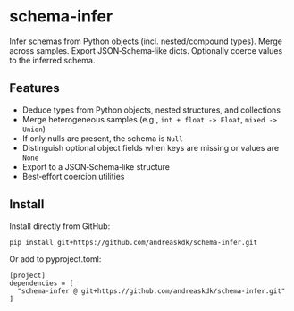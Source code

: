 # schema-infer

Infer schemas from Python objects (incl. nested/compound types). Merge across samples. Export JSON‑Schema‑like dicts. Optionally coerce values to the inferred schema.

## Features
- Deduce types from Python objects, nested structures, and collections
- Merge heterogeneous samples (e.g., `int + float -> Float`, `mixed -> Union`)
- If only nulls are present, the schema is `Null`
- Distinguish optional object fields when keys are missing or values are `None`
- Export to a JSON‑Schema‑like structure
- Best‑effort coercion utilities

## Install

Install directly from GitHub:

```bash
pip install git+https://github.com/andreaskdk/schema-infer.git
```


Or add to pyproject.toml:

```
[project]
dependencies = [
  "schema-infer @ git+https://github.com/andreaskdk/schema-infer.git"
]
```

